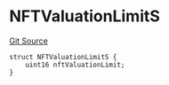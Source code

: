 # NFTValuationLimitS
[Git Source](https://github.com/thrackle-io/rules-engine/blob/0775549ba2fe667ec66be14a19fcc8b784774a43/src/client/token/handler/diamond/RuleStorage.sol)


```solidity
struct NFTValuationLimitS {
    uint16 nftValuationLimit;
}
```

